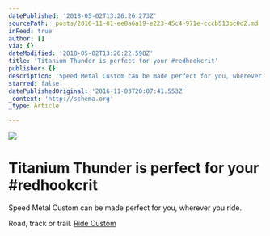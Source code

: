 ```yaml
---
datePublished: '2018-05-02T13:26:26.273Z'
sourcePath: _posts/2016-11-01-ee8a6a19-e223-45c4-971e-cccb513bc0d2.md
inFeed: true
author: []
via: {}
dateModified: '2018-05-02T13:26:22.598Z'
title: 'Titanium Thunder is perfect for your #redhookcrit'
publisher: {}
description: 'Speed Metal Custom can be made perfect for you, wherever you ride. '
starred: false
datePublishedOriginal: '2016-11-03T20:07:41.553Z'
_context: 'http://schema.org'
_type: Article

---
```

![](https://the-grid-user-content.s3-us-west-2.amazonaws.com/93936098-0477-43e0-9714-9cdc7a4925b7.jpg)

# Titanium Thunder is perfect for your \#redhookcrit

Speed Metal Custom can be made perfect for you, wherever you ride. 

Road, track or trail. [Ride Custom][0]

[0]: http://ridefullgas.com/custom-titanium/